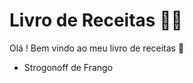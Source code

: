 # Livro de Receitas :man_cook:

Olá ! Bem vindo ao meu livro de receitas  :wave:

- Strogonoff de Frango 
